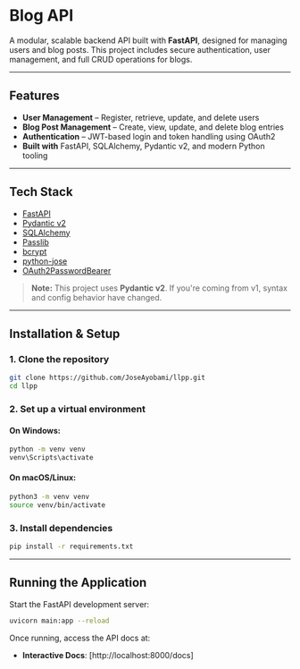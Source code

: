 # Blog API

A modular, scalable backend API built with **FastAPI**, designed for managing users and blog posts. This project includes secure authentication, user management, and full CRUD operations for blogs.

---

## Features

* **User Management** – Register, retrieve, update, and delete users
* **Blog Post Management** – Create, view, update, and delete blog entries
* **Authentication** – JWT-based login and token handling using OAuth2
* **Built with** FastAPI, SQLAlchemy, Pydantic v2, and modern Python tooling

---

##  Tech Stack

* [FastAPI](https://fastapi.tiangolo.com/)
* [Pydantic v2](https://docs.pydantic.dev/latest/)
* [SQLAlchemy](https://www.sqlalchemy.org/)
* [Passlib](https://passlib.readthedocs.io/en/stable/)
* [bcrypt](https://pypi.org/project/bcrypt/)
* [python-jose](https://python-jose.readthedocs.io/)
* [OAuth2PasswordBearer](https://fastapi.tiangolo.com/tutorial/security/oauth2-jwt/)

> **Note:** This project uses **Pydantic v2**. If you're coming from v1, syntax and config behavior have changed.

---

##  Installation & Setup

### 1. Clone the repository

```bash
git clone https://github.com/JoseAyobami/llpp.git
cd llpp
```

### 2. Set up a virtual environment

#### On Windows:

```bash
python -m venv venv
venv\Scripts\activate
```

#### On macOS/Linux:

```bash
python3 -m venv venv
source venv/bin/activate
```

### 3. Install dependencies

```bash
pip install -r requirements.txt
```

---

## Running the Application

Start the FastAPI development server:

```bash
uvicorn main:app --reload
```

Once running, access the API docs at:

* **Interactive Docs**: [http://localhost:8000/docs]


